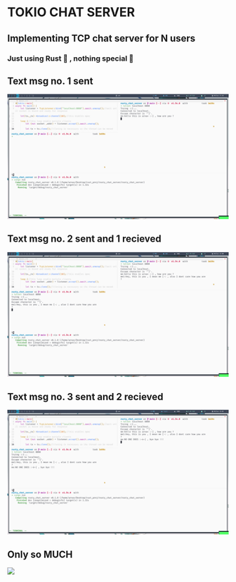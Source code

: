 # TOKIO CHAT SERVER
## Implementing TCP chat server for N users  

### Just using Rust 🦀 , nothing special 🦞 

## Text msg no. 1 sent
![alt text](s1.png)

## Text msg no. 2 sent and 1 recieved
![alt text](s2.png)

## Text msg no. 3 sent and 2 recieved
![alt text](s3.png)












## Only so MUCH
![](https://media.giphy.com/media/26gJzump2Q03pbOmc/giphy.gif?cid=ecf05e47vjy9ansmr463gf6x54zfdc2antdme1y06djatgca&rid=giphy.gif&ct=g)
